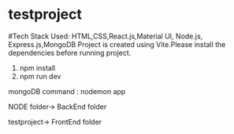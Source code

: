 # testproject


#Tech Stack Used: 
HTML,CSS,React.js,Material UI, Node.js, Express.js,MongoDB
Project is created using Vite.Please install the dependencies before running project.

1. npm install
2. npm run dev

mongoDB command : nodemon app

NODE folder-> BackEnd folder

testproject-> FrontEnd folder
